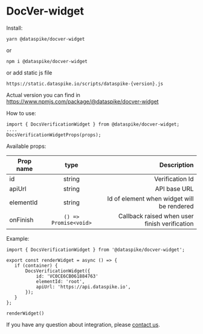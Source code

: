 # DocVer-widget

Install:

``` 
yarn @dataspike/docver-widget
 ```
or
 ``` 
npm i @dataspike/docver-widget
 ```
or add static js file

 ``` 
https://static.dataspike.io/scripts/dataspike-{version}.js
 ```
Actual version you can find in https://www.npmjs.com/package/@dataspike/docver-widget

How to use:

``` 
import { DocsVerificationWidget } from @dataspike/docver-widget;
....
DocsVerificationWidgetProps(props);
 ```

Available props:

| Prop   name |         type          |                                Description |
|-------------|:---------------------:|-------------------------------------------:|
| id          |        string         |                            Verification Id |
| apiUrl      |        string         |                               API base URL |
| elementId   |        string         | Id of element when widget will be rendered |
| onFinish    | `() => Promise<void>` | Callback raised when user finish verification |

Example:
 ```
import { DocsVerificationWidget } from '@dataspike/docver-widget';

export const renderWidget = async () => {
    if (container) {
        DocsVerificationWidget({
            id: 'VC0CE6CB061884763'
            elementId: 'root',
            apiUrl: 'https://api.dataspike.io',
        });
    }
};

renderWidget()
 ```

If you have any question about integration, please [contact us](https://www.dataspike.io/contact-us).
